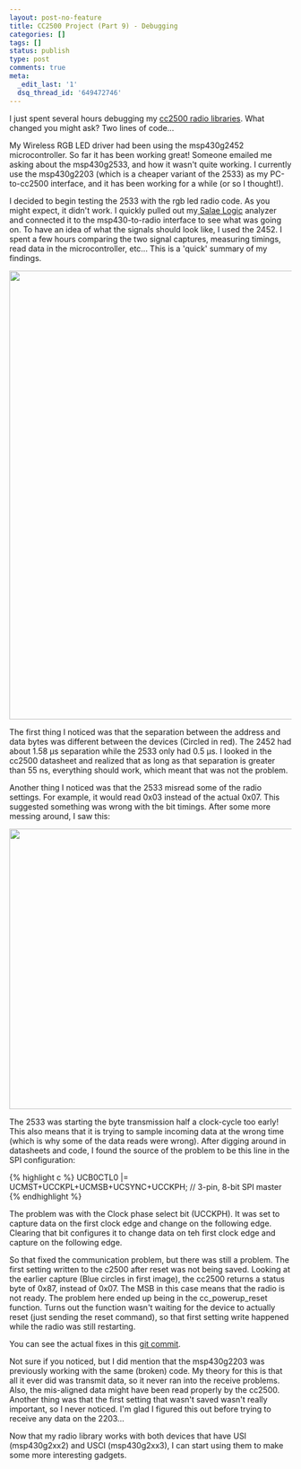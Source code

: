 ```yaml
---
layout: post-no-feature
title: CC2500 Project (Part 9) - Debugging
categories: []
tags: []
status: publish
type: post
comments: true
meta:
  _edit_last: '1'
  dsq_thread_id: '649472746'
---
```

I just spent several hours debugging my <a href="https://github.com/alvarop/msp430-cc2500/">cc2500 radio libraries</a>. What changed you might ask? Two lines of code...

My Wireless RGB LED driver had been using the msp430g2452 microcontroller. So far it has been working great! Someone emailed me asking about the msp430g2533, and how it wasn't quite working. I currently use the msp430g2203 (which is a cheaper variant of the 2533) as my PC-to-cc2500 interface, and it has been working for a while (or so I thought!).

I decided to begin testing the 2533 with the rgb led radio code. As you might expect, it didn't work. I quickly pulled out my<a href="http://www.saleae.com/logic"> Salae Logic</a> analyzer and connected it to the msp430-to-radio interface to see what was going on. To have an idea of what the signals should look like, I used the 2452. I spent a few hours comparing the two signal captures, measuring timings, read data in the microcontroller, etc... This is a 'quick' summary of my findings.

<a href="http://alvarop.com/wp-content/uploads/2012/04/debug-11.png"><img class="size-full wp-image-204" title="Debug" src="http://alvarop.com/wp-content/uploads/2012/04/debug-11.png" alt="" width="600" height="800" /></a>

The first thing I noticed was that the separation between the address and data bytes was different between the devices (Circled in red). The 2452 had about 1.58 µs separation while the 2533 only had 0.5 µs. I looked in the cc2500 datasheet and realized that as long as that separation is greater than 55 ns, everything should work, which meant that was not the problem.

Another thing I noticed was that the 2533 misread some of the radio settings. For example, it would read 0x03 instead of the actual 0x07. This suggested something was wrong with the bit timings. After some more messing around, I saw this:

<a href="http://alvarop.com/wp-content/uploads/2012/04/debug-2.png"><img class="size-full wp-image-203" title="Debug 2" src="http://alvarop.com/wp-content/uploads/2012/04/debug-2.png" alt="" width="600" height="500" /></a>

The 2533 was starting the byte transmission half a clock-cycle too early! This also means that it is trying to sample incoming data at the wrong time (which is why some of the data reads were wrong). After digging around in datasheets and code, I found the source of the problem to be this line in the SPI configuration:

{% highlight c %}
UCB0CTL0 |= UCMST+UCCKPL+UCMSB+UCSYNC+UCCKPH;    // 3-pin, 8-bit SPI master
{% endhighlight %}

The problem was with the Clock phase select bit (UCCKPH). It was set to capture data on the first clock edge and change on the following edge. Clearing that bit configures it to change data on teh first clock edge and capture on the following edge.

So that fixed the communication problem, but there was still a problem. The first setting written to the c2500 after reset was not being saved. Looking at the earlier capture (Blue circles in first image), the cc2500 returns a status byte of 0x87, instead of 0x07. The MSB in this case means that the radio is not ready. The problem here ended up being in the cc_powerup_reset function. Turns out the function wasn't waiting for the device to actually reset (just sending the reset command), so that first setting write happened while the radio was still restarting.

You can see the actual fixes in this <a href="https://github.com/alvarop/msp430-cc2500/commit/ed2fa869f4db7690246f99ce83622b292dcf6406#diff-5">git commit</a>.

Not sure if you noticed, but I did mention that the msp430g2203 was previously working with the same (broken) code. My theory for this is that all it ever did was transmit data, so it never ran into the receive problems. Also, the mis-aligned data might have been read properly by the cc2500. Another thing was that the first setting that wasn't saved wasn't really important, so I never noticed. I'm glad I figured this out before trying to receive any data on the 2203...

Now that my radio library works with both devices that have USI (msp430g2xx2) and USCI (msp430g2xx3), I can start using them to make some more interesting gadgets.

&nbsp;
